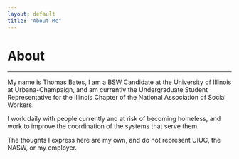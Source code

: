 ```yaml
---
layout: default
title: "About Me"
---
```


# About

---

My name is Thomas Bates, I am a BSW Candidate at the University of Illinois at Urbana-Champaign, and am currently the Undergraduate Student Representative for the Illinois Chapter of the National Association of Social Workers.

I work daily with people currently and at risk of becoming homeless, and work to improve the coordination of the systems that serve them.

The thoughts I express here are my own, and do not represent UIUC, the NASW, or my employer.

